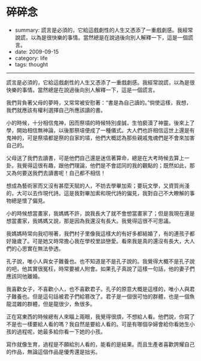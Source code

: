 # 碎碎念

- summary:
    謊言是必須的，它給這戲劇性的人生又憑添了一重戲劇感。我經常說謊，以為是很快樂的事情。當然總是在說過後向別人解釋一下，這是一個謊言。
- date: 2009-09-15
- category: life
- tags: thought

---------------

謊言是必須的，它給這戲劇性的人生又憑添了一重戲劇感。我經常說謊，以為是很快樂的事情。當然總是在說過後向別人解釋一下，這是一個謊言。

我們背負著父母的夢時，又常常被安慰著：“書是為自己讀的。”倘使這樣，我想，我們就應該有權利選擇自己所應該讀的書。

小的時候，十分相信鬼神，因而祭墳的時候特別虔誠，生怕褻瀆了神靈。後來上了學，開始相信無神論，以後那祭墳便成了一種儀式。大人們也許相信這世上還是有鬼神的，可是祭墳都是祭的自家的墳，他們大概認為那些親戚鬼魂們是不會來加害自己的。

父母送了我們去讀書，可是他們自己還是迷信著算命，總是在大考時候去算上一卦。我覺得這很有趣，跟他們理論，他們是不會認同的我的觀點的；既然如此，那又為何要送我們去讀書呢！自己都不相信！

想成為藝術家而又沒有甚麼天賦的人，不妨去學畢加索；要玩文學，又資質尚淺的，大可以去作現代詩。這是我對畢加索和現代詩的偏見，我對自己不大瞭解的事物總是懷了偏見。

小的時候想當畫家，我媽媽不許，說我長大了就不會想當畫家了；但是我現在還是想當畫家，我媽媽又說，那是因為我還沒有長大。我覺得這很不可思議。

我媽媽時常向我叨嘮著，我們村子里像我這樣大的有好多都結婚了，有的連孩子都好幾歲了。可是她又時常擔心我在學校里談戀愛。看來我是真的還沒有長大，大人們的心思實在無法參透。

孔子說，唯小人與女子難養也。也不知道是不是孔子說的。我覺得大概不是孔子說的吧，他其實很冤枉，時常要被人附會。如果孔子真說了這樣一句話，他的妻子們應該同他離婚。

我喜歡女子，不喜歡小人，也不喜歡君子。孔子的原意大概是這樣的，唯小人與君子難養也。但是這句話被君子們給篡改了。君子是一個很可怕的群體，也是一個魚龍混雜的群體，但是龍很少，魚很多。

正在寫東西的時候總有人來瞄上兩眼，我覺得很煩，不想給人看。他們說，你寫了不是也一樣要給人看的嗎？我自然是要給人看的。可是有哪個孕婦會給你看她生小孩的過程呢，她最多給你看一下她的小孩。

寫作就像生育，過程是不願給別人看的，能看的是結果。而且生產者喜歡誇耀自己的作品，無論這個作品是優秀還是拙劣。
